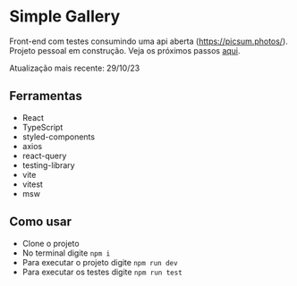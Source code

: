 # Simple Gallery

Front-end com testes consumindo uma api aberta (https://picsum.photos/).<br/>
Projeto pessoal em construção. Veja os próximos passos [aqui](https://github.com/leonasouza/simple-gallery/issues).

Atualização mais recente: 29/10/23

## Ferramentas

- React
- TypeScript
- styled-components
- axios
- react-query
- testing-library
- vite
- vitest
- msw

## Como usar

- Clone o projeto
- No terminal digite `npm i`
- Para executar o projeto digite `npm run dev`
- Para executar os testes digite `npm run test`
